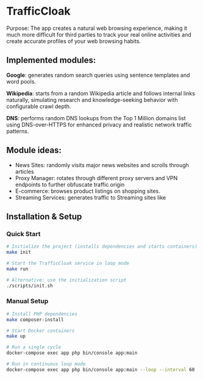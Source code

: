 # TrafficCloak
Purpose: The app creates a natural web browsing experience, making it much more difficult for third parties to track your real online activities and create accurate profiles of your web browsing habits.

## Implemented modules:

**Google**: generates random search queries using sentence templates and word pools.

**Wikipedia**: starts from a random Wikipedia article and follows internal links naturally, simulating research and knowledge-seeking behavior with configurable crawl depth.

**DNS**: performs random DNS lookups from the Top 1 Million domains list using DNS-over-HTTPS for enhanced privacy and realistic network traffic patterns.

## Module ideas:

- News Sites: randomly visits major news websites and scrolls through articles
- Proxy Manager: rotates through different proxy servers and VPN endpoints to further obfuscate traffic origin  
- E-commerce: browses product listings on shopping sites.  
- Streaming Services: generates traffic to Streaming sites like  

## Installation & Setup

### Quick Start
```bash
# Initialize the project (installs dependencies and starts containers)
make init

# Start the TrafficCloak service in loop mode
make run

# Alternative: use the initialization script
./scripts/init.sh
```

### Manual Setup
```bash
# Install PHP dependencies
make composer-install

# Start Docker containers
make up

# Run a single cycle
docker-compose exec app php bin/console app:main

# Run in continuous loop mode
docker-compose exec app php bin/console app:main --loop --interval 60
```